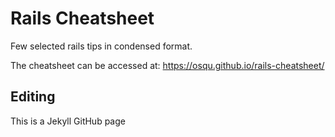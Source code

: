 Rails Cheatsheet
================

Few selected rails tips in condensed format.

The cheatsheet can be accessed at: https://osqu.github.io/rails-cheatsheet/

Editing
-------

This is a Jekyll GitHub page
